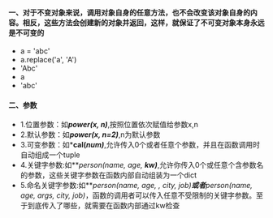 #### 一、对于不变对象来说，调用对象自身的任意方法，也不会改变该对象自身的内容。相反，这些方法会创建新的对象并返回，这样，就保证了不可变对象本身永远是不可变的
- a = 'abc'
- a.replace('a', 'A')
- 'Abc'
- a
- 'abc'
#### 二、参数
- 1.位置参数：如***power(x, n)***,按照位置依次赋值给参数x,n
- 2.默认参数：如***power(x, n=2)***,n为默认参数
- 3.可变参数：如***cal(*num)***,允许传入0个或者任意个参数，并且在函数调用时自动组成一个tuple
- 4.关键字参数:如***person(name, age, **kw)***,允许你传入0个或任意个含参数名的参数，这些关键字参数在函数内部自动组装为一个dict
- 5.命名关键字参数:如***person(name, age, *, city, job)***或者***person(name, age, *args, city, job)***，函数的调用者可以传入任意不受限制的关键字参数。至于到底传入了哪些，就需要在函数内部通过kw检查

